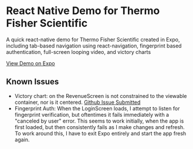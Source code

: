# React Native Demo for Thermo Fisher Scientific
A quick react-native demo for Thermo Fisher Scientific created in Expo, including tab-based navigation using react-navigation, fingerprint based authentication, full-screen looping video, and victory charts

[View Demo on Expo](https://expo.io/@geirman/thermo-demo)

## Known Issues


* Victory chart: on the RevenueScreen is not constrained to the viewable container, nor is it centered. [Github Issue Submitted](https://github.com/FormidableLabs/victory/issues/709)
* Fingerprint Auth: When the LoginScreen loads, I attempt to listen for fingerprint verification, but oftentimes it fails immediately with a "canceled by user" error. This seems to work initially, when the app is first loaded, but then consistently fails as I make changes and refresh. To work around this, I have to exit Expo entirely and start the app fresh again.